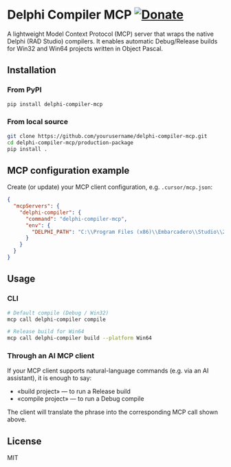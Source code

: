 # Delphi Compiler MCP [![Donate](https://img.shields.io/badge/Donate-PayPal-blue.svg)](https://www.paypal.com/donate/?hosted_button_id=QRBTLWT63QBSN)

A lightweight Model Context Protocol (MCP) server that wraps the native Delphi (RAD Studio) compilers. It enables automatic Debug/Release builds for Win32 and Win64 projects written in Object Pascal.

## Installation

### From PyPI
```bash
pip install delphi-compiler-mcp
```

### From local source
```bash
git clone https://github.com/yourusername/delphi-compiler-mcp.git
cd delphi-compiler-mcp/production-package
pip install .
```

## MCP configuration example

Create (or update) your MCP client configuration, e.g. `.cursor/mcp.json`:
```json
{
  "mcpServers": {
    "delphi-compiler": {
      "command": "delphi-compiler-mcp",
      "env": {
        "DELPHI_PATH": "C:\\Program Files (x86)\\Embarcadero\\Studio\\23.0"
      }
    }
  }
}
```

## Usage

### CLI
```bash
# Default compile (Debug / Win32)
mcp call delphi-compiler compile

# Release build for Win64
mcp call delphi-compiler build --platform Win64
```

### Through an AI MCP client
If your MCP client supports natural-language commands (e.g. via an AI assistant), it is enough to say:

* «build project» — to run a Release build
* «compile project» — to run a Debug compile

The client will translate the phrase into the corresponding MCP call shown above.

## License
MIT
